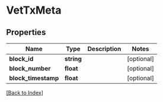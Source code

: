 # VetTxMeta

## Properties

Name | Type | Description | Notes
------------ | ------------- | ------------- | -------------
**block_id** | **string** |  | [optional]
**block_number** | **float** |  | [optional]
**block_timestamp** | **float** |  | [optional]

[[Back to Index]](../index.md)
